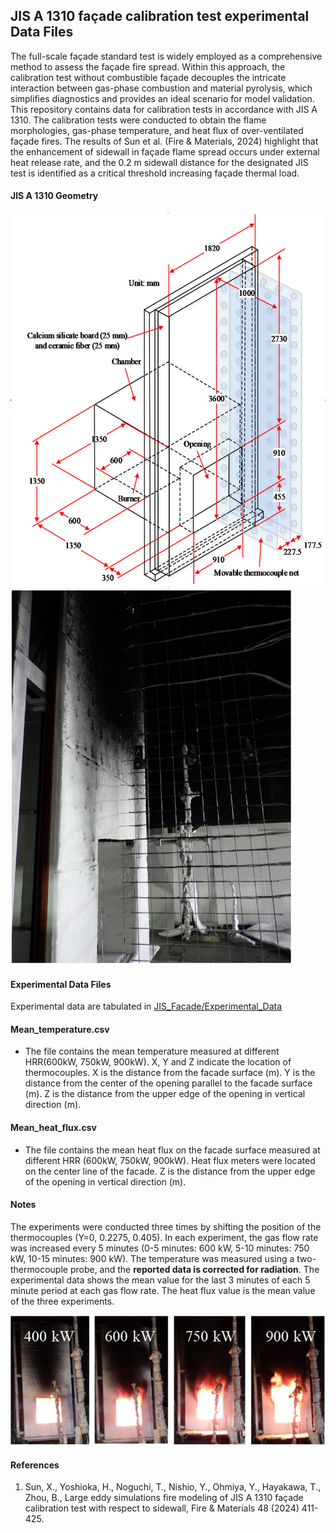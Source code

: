 ## JIS A 1310 façade calibration test experimental Data Files

The full-scale façade standard test is widely employed as a comprehensive method to assess the façade fire spread. Within this approach, the calibration test without combustible façade decouples the intricate interaction between gas-phase combustion and material pyrolysis, which simplifies diagnostics and provides an ideal scenario for model validation. This repository contains data for calibration tests in accordance with JIS A 1310. The calibration tests
were conducted to obtain the flame morphologies, gas-phase temperature, and heat flux of over-ventilated façade fires. The results of Sun et al. (Fire & Materials, 2024) highlight that the enhancement of sidewall in façade flame spread occurs under external heat release rate, and the 0.2 m sidewall distance for the designated JIS test is identified as a critical threshold increasing façade thermal load.

#### JIS A 1310 Geometry

<img src="JIS_A_1310_geometry.png" alt="Alt text" height="600"/> <img src="Sun_FAM_2024_TC_tree.png" alt="Alt text" height="600"/>

#### Experimental Data Files

Experimental data are tabulated in [JIS_Facade/Experimental_Data](https://github.com/MaCFP/macfp-db/tree/master/Wall_Fires/JIS_Facade/Experimental_Data)

#### Mean_temperature.csv
* The file contains the mean temperature measured at different HRR(600kW, 750kW, 900kW).
  X, Y and Z indicate the location of thermocouples.
  X is the distance from the facade surface (m).
  Y is the distance from the center of the opening parallel to the facade surface (m).
  Z is the distance from the upper edge of the opening in vertical direction (m).

#### Mean_heat_flux.csv
* The file contains the mean heat flux on the facade surface measured at different HRR (600kW, 750kW, 900kW).
  Heat flux meters were located on the center line of the facade.
  Z is the distance from the upper edge of the opening in vertical direction (m).

#### Notes
The experiments were conducted three times by shifting the position of the thermocouples (Y=0, 0.2275, 0.405). In each experiment, the gas flow rate was increased every 5 minutes (0-5 minutes: 600 kW, 5-10 minutes: 750 kW, 10-15 minutes: 900 kW).  The temperature was measured using a two-thermocouple probe, and the **reported data is corrected for radiation**. The experimental data shows the mean value for the last 3 minutes of each 5 minute period at each gas flow rate. The heat flux value is the mean value of the three experiments.

<img src="Sun_FAM_2024_flame_images.png" alt="Alt text" width="850"/>

#### References
1. Sun, X., Yoshioka, H., Noguchi, T., Nishio, Y., Ohmiya, Y., Hayakawa, T., Zhou, B., Large eddy simulations fire modeling of JIS A 1310 façade calibration test with respect to sidewall, Fire & Materials  48 (2024) 411-425.
